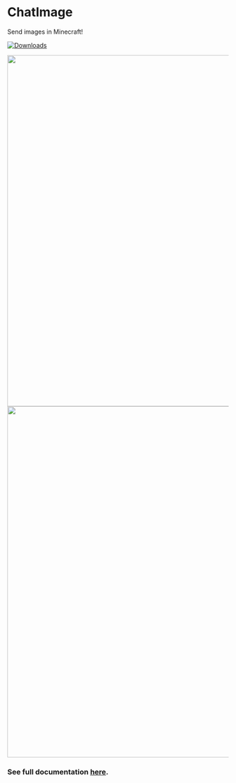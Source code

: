 # ChatImage
Send images in Minecraft!

[![Downloads](https://img.shields.io/spiget/downloads/95842?label=Downloads&color=blue&link=https%3A%2F%2Fwww.spigotmc.org%2Fresources%2Fchatimage-send-images-in-minecraft.95842%2F
)](https://www.spigotmc.org/resources/chatimage-send-images-in-minecraft.95842/)

<img src="https://i.imgur.com/yqqzSVJ.gif" width="800">
<img src="https://bstats.org/signatures/bukkit/ChatImage.svg" width="800">

### See full documentation [here](https://www.spigotmc.org/resources/chatimage-send-images-in-minecraft.95842/).
